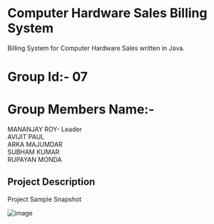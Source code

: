 # Computer Hardware Sales Billing System
 Billing System for Computer Hardware Sales written in Java.
 # Group Id:- 07
# Group Members Name:-
MANANJAY ROY- Leader <br>
AVIJIT PAUL<br>
ARKA MAJUMDAR<br>
SUBHAM KUMAR<br>
RUPAYAN MONDA<br>

## Project Description

Project Sample Snapshot

![image](https://user-images.githubusercontent.com/52691060/166250486-d1654fbd-ee16-4b97-b476-f1238dd30748.png)


